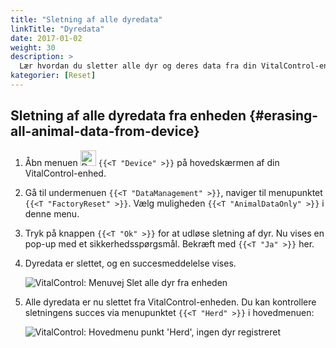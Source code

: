 ```yaml
---
title: "Sletning af alle dyredata"
linkTitle: "Dyredata"
date: 2017-01-02
weight: 30
description: >
  Lær hvordan du sletter alle dyr og deres data fra din VitalControl-enhed.
kategorier: [Reset]
---
```

## Sletning af alle dyredata fra enheden {#erasing-all-animal-data-from-device}

1. Åbn menuen <img src="/icons/device.svg" width="25" align="bottom" alt="Device" /> `{{<T "Device" >}}` på hovedskærmen af din VitalControl-enhed.

1. Gå til undermenuen `{{<T "DataManagement" >}}`, naviger til menupunktet `{{<T "FactoryReset" >}}`. Vælg muligheden `{{<T "AnimalDataOnly" >}}` i denne menu.

1. Tryk på knappen `{{<T "Ok" >}}` for at udløse sletning af dyr. Nu vises en pop-up med et sikkerhedsspørgsmål. Bekræft med `{{<T "Ja" >}}` her.

1. Dyredata er slettet, og en succesmeddelelse vises.

   ![VitalControl: Menuvej Slet alle dyr fra enheden](../images/eraseanimals.png "Slet alle dyr")

1. Alle dyredata er nu slettet fra VitalControl-enheden. Du kan kontrollere sletningens succes via menupunktet `{{<T "Herd" >}}` i hovedmenuen:

   ![VitalControl: Hovedmenu punkt 'Herd', ingen dyr registreret](../images/no-animals.png "Ingen dyr registreret")
